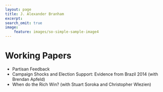```yaml
---
layout: page
title: J. Alexander Branham
excerpt: 
search_omit: true
image:
	feature: images/so-simple-sample-image4
---
```



# Working Papers
* Partisan Feedback
* Campaign Shocks and Election Support: Evidence from Brazil 2014 (with Brendan Apfeld)
* When do the Rich Win? (with Stuart Soroka and Christopher Wlezien)
